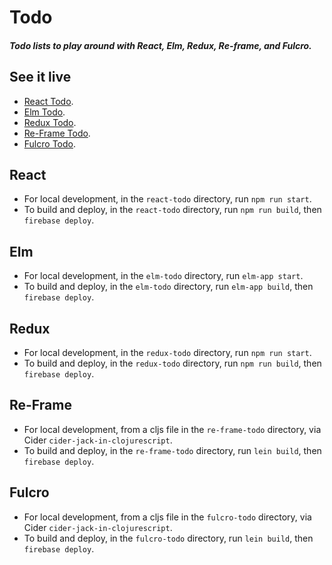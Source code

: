 # Todo

##### Todo lists to play around with React, Elm, Redux, Re-frame, and Fulcro.

## See it live
- [React Todo](https://react.todo.keigo.io/).
- [Elm Todo](https://elm.todo.keigo.io/).
- [Redux Todo](https://redux.todo.keigo.io/).
- [Re-Frame Todo](https://re-frame.todo.keigo.io/).
- [Fulcro Todo](https://fulcro.todo.keigo.io/).

## React
- For local development, in the `react-todo` directory, run `npm run start`.
- To build and deploy, in the `react-todo` directory, run `npm run build`, then `firebase deploy`.

## Elm
- For local development, in the `elm-todo` directory, run `elm-app start`.
- To build and deploy, in the `elm-todo` directory, run `elm-app build`, then `firebase deploy`.

## Redux
- For local development, in the `redux-todo` directory, run `npm run start`.
- To build and deploy, in the `redux-todo` directory, run `npm run build`, then `firebase deploy`.

## Re-Frame
- For local development, from a cljs file in the `re-frame-todo` directory, via Cider `cider-jack-in-clojurescript`.
- To build and deploy, in the `re-frame-todo` directory, run `lein build`, then `firebase deploy`.

## Fulcro
- For local development, from a cljs file in the `fulcro-todo` directory, via Cider `cider-jack-in-clojurescript`.
- To build and deploy, in the `fulcro-todo` directory, run `lein build`, then `firebase deploy`.
